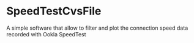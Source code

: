 # SpeedTestCvsFile
A simple software that allow to filter and plot the connection speed data recorded with Ookla SpeedTest
